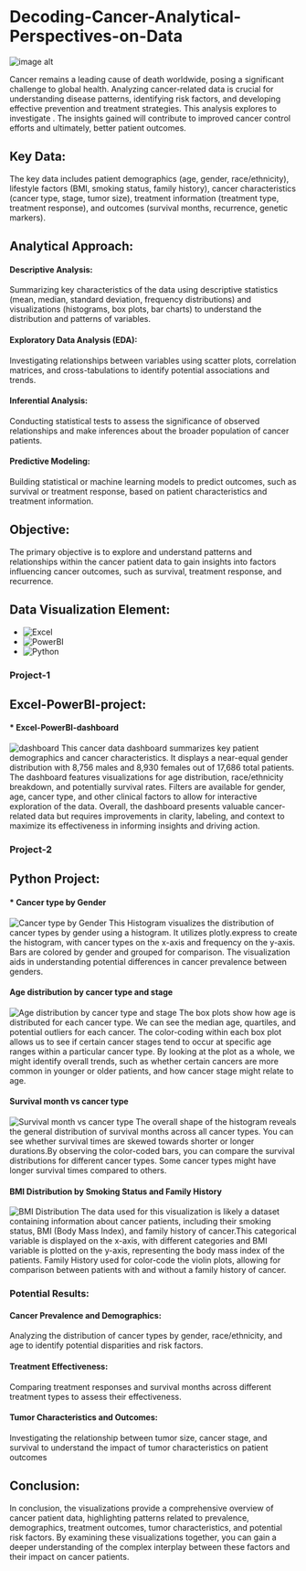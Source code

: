 # Decoding-Cancer-Analytical-Perspectives-on-Data

![image alt](https://img.freepik.com/free-vector/process-optimization-concept-idea-business-improvement-development-company-data-analysis-effective-entrepreneurship-organization-isolated-flat-vector-illustration_613284-3337.jpg)

Cancer remains a leading cause of death worldwide, posing a significant challenge to global health.  Analyzing cancer-related data is crucial for understanding disease patterns, identifying risk factors, and developing effective prevention and treatment strategies. This analysis explores to investigate .  The insights gained will contribute to improved cancer control efforts and ultimately, better patient outcomes.

## Key Data:
The key data includes patient demographics (age, gender, race/ethnicity), lifestyle factors (BMI, smoking status, family history), cancer characteristics (cancer type, stage, tumor size), treatment information (treatment type, treatment response), and outcomes (survival months, recurrence, genetic markers).

## Analytical Approach:
#### Descriptive Analysis:
Summarizing key characteristics of the data using descriptive statistics (mean, median, standard deviation, frequency distributions) and visualizations (histograms, box plots, bar charts) to understand the distribution and patterns of variables.
#### Exploratory Data Analysis (EDA):
Investigating relationships between variables using scatter plots, correlation matrices, and cross-tabulations to identify potential associations and trends.
#### Inferential Analysis: 
Conducting statistical tests to assess the significance of observed relationships and make inferences about the broader population of cancer patients.
#### Predictive Modeling:
Building statistical or machine learning models to predict outcomes, such as survival or treatment response, based on patient characteristics and treatment information.

## Objective:
The primary objective is to explore and understand patterns and relationships within the cancer patient data to gain insights into factors influencing cancer outcomes, such as survival, treatment response, and recurrence.
## Data Visualization Element:
* ![Excel](https://www.microsoft.com/en-us/microsoft-365/excel)
* ![PowerBI](https://www.microsoft.com/en-us/power-platform/products/power-bi)
* ![Python](https://www.python.org/)

### Project-1
## Excel-PowerBI-project:
#### * Excel-PowerBI-dashboard
![dashboard](https://github.com/jahansamia/Decoding-Cancer-Analytical-Perspectives-on-Data/blob/dd62c0483e37c561db304c735ed0ea97413763e1/Excel-project/Power-bi-pic.png)
This cancer data dashboard summarizes key patient demographics and cancer characteristics. It displays a near-equal gender distribution with 8,756 males and 8,930 females out of 17,686 total patients.  The dashboard features visualizations for age distribution, race/ethnicity breakdown, and potentially survival rates. Filters are available for gender, age, cancer type, and other clinical factors to allow for interactive exploration of the data.
Overall, the dashboard presents valuable cancer-related data but requires improvements in clarity, labeling, and context to maximize its effectiveness in informing insights and driving action.

### Project-2
## Python Project:
#### * Cancer type by Gender
![Cancer type by Gender](https://github.com/jahansamia/Decoding-Cancer-Analytical-Perspectives-on-Data/blob/d03e53d5041d72f65e8087a39a260f11ab2a4eeb/Pythone-image/Cancer-type-by-Gender.png)
This Histogram visualizes the distribution of cancer types by gender using a histogram. It utilizes plotly.express to create the histogram, with cancer types on the x-axis and frequency on the y-axis. Bars are colored by gender and grouped for comparison. The visualization aids in understanding potential differences in cancer prevalence between genders.

#### Age distribution by cancer type and stage
![Age distribution by cancer type and stage](https://github.com/jahansamia/Decoding-Cancer-Analytical-Perspectives-on-Data/blob/7bdd637f38e66e3d494a1ceb4a49e4c83015fb90/Pythone-image/Age-distribution-by-cancer-type-and-stage.png)
The box plots show how age is distributed for each cancer type. We can see the median age, quartiles, and potential outliers for each cancer. The color-coding within each box plot allows us to see if certain cancer stages tend to occur at specific age ranges within a particular cancer type. By looking at the plot as a whole, we might identify overall trends, such as whether certain cancers are more common in younger or older patients, and how cancer stage might relate to age.

 #### Survival month vs cancer type
 ![Survival month vs cancer type](https://github.com/jahansamia/Decoding-Cancer-Analytical-Perspectives-on-Data/blob/714df0dc774a77d7661a1494519490d4cc47b697/Pythone-image/Survival-month-vs-cancer-type.png)
 The overall shape of the histogram reveals the general distribution of survival months across all cancer types. You can see whether survival times are skewed towards shorter or longer durations.By observing the color-coded bars, you can compare the survival distributions for different cancer types. Some cancer types might have longer survival times compared to others.

 #### BMI Distribution by Smoking Status and Family History
 ![BMI Distribution](https://github.com/jahansamia/Decoding-Cancer-Analytical-Perspectives-on-Data/blob/35a97518d4ed88a511302fc3f27739d09811b63b/Pythone-image/BMI-distribution-by-family-history.png)
The data used for this visualization is likely a dataset containing information about cancer patients, including their smoking status, BMI (Body Mass Index), and family history of cancer.This categorical variable is displayed on the x-axis, with different categories and BMI variable is plotted on the y-axis, representing the body mass index of the patients. Family History used for color-code the violin plots, allowing for comparison between patients with and without a family history of cancer. 
 
 
### Potential Results:
#### Cancer Prevalence and Demographics:
Analyzing the distribution of cancer types by gender, race/ethnicity, and age to identify potential disparities and risk factors.
#### Treatment Effectiveness:
Comparing treatment responses and survival months across different treatment types to assess their effectiveness.
#### Tumor Characteristics and Outcomes:
Investigating the relationship between tumor size, cancer stage, and survival to understand the impact of tumor characteristics on patient outcomes

## Conclusion:

In conclusion, the visualizations provide a comprehensive overview of cancer patient data, highlighting patterns related to prevalence, demographics, treatment outcomes, tumor characteristics, and potential risk factors. By examining these visualizations together, you can gain a deeper understanding of the complex interplay between these factors and their impact on cancer patients.

